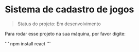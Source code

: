 <h1> Sistema de cadastro de jogos</h1>

>Status do projeto: Em desenvolvimento

Para rodar esse projeto na sua máquina, por favor digite:

'''
npm install react
'''
